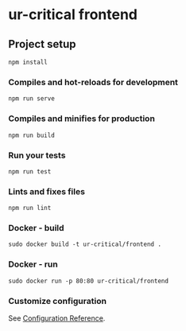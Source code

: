 # ur-critical frontend

## Project setup
```
npm install
```

### Compiles and hot-reloads for development
```
npm run serve
```

### Compiles and minifies for production
```
npm run build
```

### Run your tests
```
npm run test
```

### Lints and fixes files
```
npm run lint
```
### Docker - build
```
sudo docker build -t ur-critical/frontend .
```
### Docker - run
```
sudo docker run -p 80:80 ur-critical/frontend
```

### Customize configuration
See [Configuration Reference](https://cli.vuejs.org/config/).
